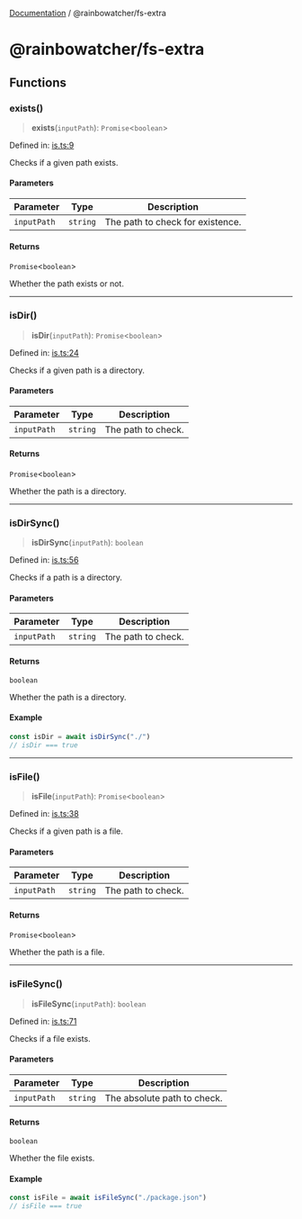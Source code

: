 [Documentation](../README.md) / @rainbowatcher/fs-extra

# @rainbowatcher/fs-extra

## Functions

### exists()

> **exists**(`inputPath`): `Promise`\<`boolean`\>

Defined in: [is.ts:9](https://github.com/rainbowatcher/js-utils/blob/171183ea5be889d9b10be4cf6c406f1643ecac55/packages/fs-extra/src/is.ts#L9)

Checks if a given path exists.

#### Parameters

| Parameter   | Type     | Description                      |
| ----------- | -------- | -------------------------------- |
| `inputPath` | `string` | The path to check for existence. |

#### Returns

`Promise`\<`boolean`\>

Whether the path exists or not.

---

### isDir()

> **isDir**(`inputPath`): `Promise`\<`boolean`\>

Defined in: [is.ts:24](https://github.com/rainbowatcher/js-utils/blob/171183ea5be889d9b10be4cf6c406f1643ecac55/packages/fs-extra/src/is.ts#L24)

Checks if a given path is a directory.

#### Parameters

| Parameter   | Type     | Description        |
| ----------- | -------- | ------------------ |
| `inputPath` | `string` | The path to check. |

#### Returns

`Promise`\<`boolean`\>

Whether the path is a directory.

---

### isDirSync()

> **isDirSync**(`inputPath`): `boolean`

Defined in: [is.ts:56](https://github.com/rainbowatcher/js-utils/blob/171183ea5be889d9b10be4cf6c406f1643ecac55/packages/fs-extra/src/is.ts#L56)

Checks if a path is a directory.

#### Parameters

| Parameter   | Type     | Description        |
| ----------- | -------- | ------------------ |
| `inputPath` | `string` | The path to check. |

#### Returns

`boolean`

Whether the path is a directory.

#### Example

```ts
const isDir = await isDirSync("./")
// isDir === true
```

---

### isFile()

> **isFile**(`inputPath`): `Promise`\<`boolean`\>

Defined in: [is.ts:38](https://github.com/rainbowatcher/js-utils/blob/171183ea5be889d9b10be4cf6c406f1643ecac55/packages/fs-extra/src/is.ts#L38)

Checks if a given path is a file.

#### Parameters

| Parameter   | Type     | Description        |
| ----------- | -------- | ------------------ |
| `inputPath` | `string` | The path to check. |

#### Returns

`Promise`\<`boolean`\>

Whether the path is a file.

---

### isFileSync()

> **isFileSync**(`inputPath`): `boolean`

Defined in: [is.ts:71](https://github.com/rainbowatcher/js-utils/blob/171183ea5be889d9b10be4cf6c406f1643ecac55/packages/fs-extra/src/is.ts#L71)

Checks if a file exists.

#### Parameters

| Parameter   | Type     | Description                 |
| ----------- | -------- | --------------------------- |
| `inputPath` | `string` | The absolute path to check. |

#### Returns

`boolean`

Whether the file exists.

#### Example

```ts
const isFile = await isFileSync("./package.json")
// isFile === true
```
